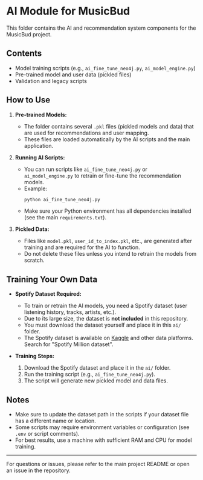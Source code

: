 # AI Module for MusicBud

This folder contains the AI and recommendation system components for the MusicBud project.

## Contents
- Model training scripts (e.g., `ai_fine_tune_neo4j.py`, `ai_model_engine.py`)
- Pre-trained model and user data (pickled files)
- Validation and legacy scripts

## How to Use

1. **Pre-trained Models:**
   - The folder contains several `.pkl` files (pickled models and data) that are used for recommendations and user mapping.
   - These files are loaded automatically by the AI scripts and the main application.

2. **Running AI Scripts:**
   - You can run scripts like `ai_fine_tune_neo4j.py` or `ai_model_engine.py` to retrain or fine-tune the recommendation models.
   - Example:
     ```bash
     python ai_fine_tune_neo4j.py
     ```
   - Make sure your Python environment has all dependencies installed (see the main `requirements.txt`).

3. **Pickled Data:**
   - Files like `model.pkl`, `user_id_to_index.pkl`, etc., are generated after training and are required for the AI to function.
   - Do not delete these files unless you intend to retrain the models from scratch.

## Training Your Own Data

- **Spotify Dataset Required:**
  - To train or retrain the AI models, you need a Spotify dataset (user listening history, tracks, artists, etc.).
  - Due to its large size, the dataset is **not included** in this repository.
  - You must download the dataset yourself and place it in this `ai/` folder.
  - The Spotify dataset is available on [Kaggle](https://www.kaggle.com/) and other data platforms. Search for "Spotify Million dataset".

- **Training Steps:**
  1. Download the Spotify dataset and place it in the `ai/` folder.
  2. Run the training script (e.g., `ai_fine_tune_neo4j.py`).
  3. The script will generate new pickled model and data files.

## Notes
- Make sure to update the dataset path in the scripts if your dataset file has a different name or location.
- Some scripts may require environment variables or configuration (see `.env` or script comments).
- For best results, use a machine with sufficient RAM and CPU for model training.

---

For questions or issues, please refer to the main project README or open an issue in the repository.